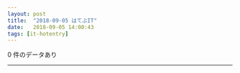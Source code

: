 ```yaml
---
layout: post
title:  "2018-09-05 はてぶIT"
date:   2018-09-05 14:00:43
tags: [it-hotentry]
---
```

0 件のデータあり

<hr>
